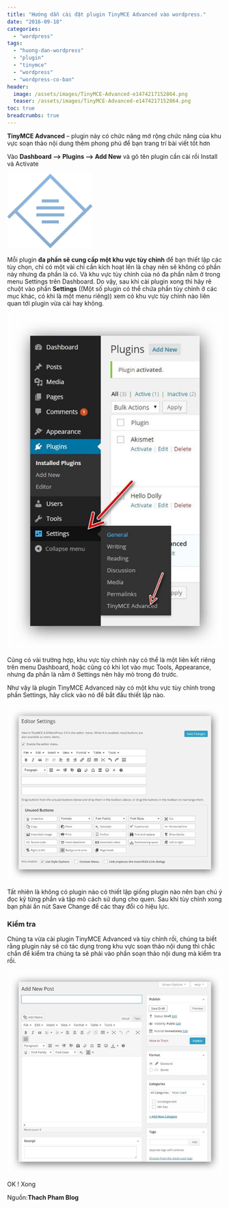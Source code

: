 ```yaml
---
title: "Hướng dẫn cài đặt plugin TinyMCE Advanced vào wordpress."
date: "2016-09-18"
categories: 
  - "wordpress"
tags: 
  - "huong-dan-wordpress"
  - "plugin"
  - "tinymce"
  - "wordpress"
  - "wordpress-co-ban"
header:
  image: /assets/images/TinyMCE-Advanced-e1474217152864.png
  teaser: /assets/images/TinyMCE-Advanced-e1474217152864.png
toc: true
breadcrumbs: true
---
```


**TinyMCE Advanced** – plugin này có chức năng mở rộng chức năng của khu vực soạn thảo nội dung thêm phong phú để bạn trang trí bài viết tốt hơn

Vào **Dashboard –> Plugins –> Add New** và gõ tên plugin cần cài rồi Install và Activate

![tinymce-advanced-e1474217152864](/assets/images/TinyMCE-Advanced-e1474217152864.png)

Mỗi plugin **đa phần sẽ cung cấp một khu vực tùy chỉnh** để bạn thiết lập các tùy chọn, chỉ có một vài chỉ cần kích hoạt lên là chạy nên sẽ không có phần này nhưng đa phần là có. Và khu vực tùy chỉnh của nó đa phần nằm ở trong menu Settings trên Dashboard. Do vậy, sau khi cài plugin xong thì hãy rê chuột vào phần **Settings** ((Một số plugin có thể chứa phần tùy chỉnh ở các mục khác, có khi là một menu riêng)) xem có khu vực tùy chỉnh nào liên quan tới plugin vừa cài hay không.

![tinymce-advanced-1](/assets/images/TinyMCE-Advanced-1.jpg)

Cũng có vài trường hợp, khu vực tùy chỉnh này có thể là một liên kết riêng trên menu Dashboard, hoặc cũng có khi lọt vào mục Tools, Appearance, nhưng đa phần là nằm ở Settings nên hãy mò trong đó trước.

Như vậy là plugin TinyMCE Advanced này có một khu vực tùy chỉnh trong phần Settings, hãy click vào nó để bắt đầu thiết lập nào.

[![tinymce-advanced2](/assets/images/TinyMCE-Advanced2.jpg)](http://sofsog.com/wp-content/uploads/2016/09/TinyMCE-Advanced2.jpg)

Tất nhiên là không có plugin nào có thiết lập giống plugin nào nên bạn chú ý đọc kỹ từng phần và tập mò cách sử dụng cho quen. Sau khi tùy chỉnh xong bạn phải ấn nút Save Change để các thay đổi có hiệu lực.

### Kiểm tra

Chúng ta vừa cài plugin TinyMCE Advanced và tùy chỉnh rồi, chúng ta biết rằng plugin này sẽ có tác dụng trong khu vực soạn thảo nội dung thì chắc chắn để kiểm tra chúng ta sẽ phải vào phần soạn thảo nội dung mà kiểm tra rồi.

[![tinymce-advanced3](/assets/images/TinyMCE-Advanced3.jpg)](http://sofsog.com/wp-content/uploads/2016/09/TinyMCE-Advanced3.jpg)

OK ! Xong

Nguồn:**Thach Pham Blog**

